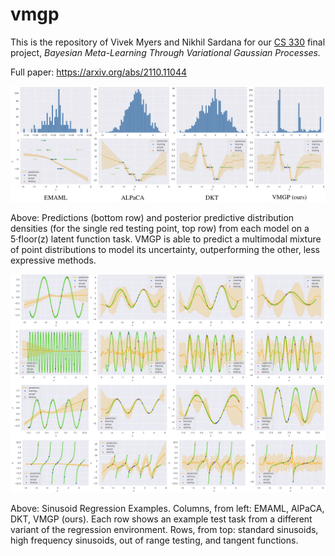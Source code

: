 # vmgp
This is the repository of Vivek Myers and Nikhil Sardana for our [CS 330](https://cs330.stanford.edu/) final project, *Bayesian Meta-Learning Through Variational Gaussian Processes.*

Full paper: https://arxiv.org/abs/2110.11044

![summary of results](method-comparison.png)

Above:  Predictions (bottom row) and posterior predictive distribution densities (for the single red testing point, top row)
from each model on a 5·floor(z) latent function task. VMGP is able to predict a multimodal mixture of point distributions to
model its uncertainty, outperforming the other, less expressive methods.


![prediction examples](predictions.png)

Above: Sinusoid Regression Examples. Columns, from left: EMAML, AlPaCA, DKT, VMGP (ours). Each row shows an example test
task from a different variant of the regression environment. Rows, from top: standard sinusoids, high frequency sinusoids, out of range testing, and tangent functions.
